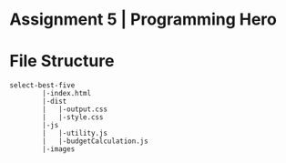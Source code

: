 # Assignment 5 | Programming Hero

# File Structure
```code
select-best-five
        |-index.html
        |-dist
        |   |-output.css
        |   |-style.css
        |-js
        |   |-utility.js
        |   |-budgetCalculation.js
        |-images
```